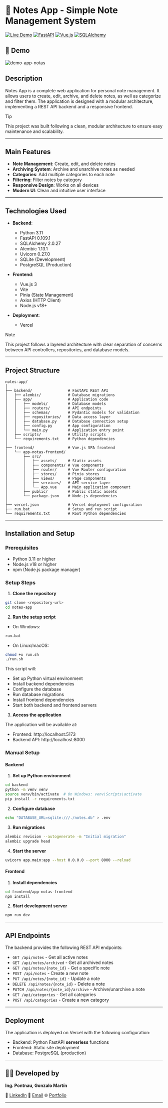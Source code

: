 # 📝 Notes App - Simple Note Management System

[![Live Demo](https://img.shields.io/badge/web-online-black?logo=vercel)](https://notes-app-pontnau.vercel.app/)
[![FastAPI](https://img.shields.io/badge/docs-FastAPI-white?logo=fastapi)](https://fastapi.tiangolo.com/)
[![Vue.js](https://img.shields.io/badge/docs-Vue.js-blue?logo=vue.js)](https://vuejs.org/)
[![SQLAlchemy](https://img.shields.io/badge/docs-SQLAlchemy-red?logo=python)](https://www.sqlalchemy.org/)

## 📸 Demo

![demo-app-notas](https://github.com/user-attachments/assets/69e893e2-c6b0-4418-851d-fc4506b3f8fa)

## Description

Notes App is a complete web application for personal note management. It allows users to create, edit, archive, and delete notes, as well as categorize and filter them. The application is designed with a modular architecture, implementing a REST API backend and a responsive frontend.

> [!TIP]
> This project was built following a clean, modular architecture to ensure easy maintenance and scalability.

---

## Main Features

- **Note Management**: Create, edit, and delete notes
- **Archiving System**: Archive and unarchive notes as needed
- **Categories**: Add multiple categories to each note
- **Filtering**: Filter notes by category
- **Responsive Design**: Works on all devices
- **Modern UI**: Clean and intuitive user interface

---

## Technologies Used

- **Backend**:
  - Python 3.11
  - FastAPI 0.109.1
  - SQLAlchemy 2.0.27
  - Alembic 1.13.1
  - Uvicorn 0.27.0
  - SQLite (Development)
  - PostgreSQL (Production)

- **Frontend**:
  - Vue.js 3
  - Vite
  - Pinia (State Management)
  - Axios (HTTP Client)
  - Node.js v18+

- **Deployment**:
  - Vercel

> [!NOTE]
> This project follows a layered architecture with clear separation of concerns between API controllers, repositories, and database models.

---

## Project Structure

```
notes-app/
│
├── backend/                # FastAPI REST API 
│   ├── alembic/            # Database migrations
│   ├── app/                # Application code
│   │   ├── models/         # Database models
│   │   ├── routers/        # API endpoints
│   │   ├── schemas/        # Pydantic models for validation
│   │   ├── repositories/   # Data access layer
│   │   ├── database.py     # Database connection setup
│   │   ├── config.py       # App configuration
│   │   └── main.py         # Application entry point
│   ├── scripts/            # Utility scripts
│   └── requirements.txt    # Python dependencies
│
├── frontend/               # Vue.js SPA frontend
│   └── app-notas-frontend/
│       ├── src/
│       │   ├── assets/     # Static assets
│       │   ├── components/ # Vue components
│       │   ├── router/     # Vue Router configuration
│       │   ├── stores/     # Pinia stores
│       │   ├── views/      # Page components
│       │   ├── services/   # API service layer
│       │   └── App.vue     # Main application component
│       ├── public/         # Public static assets
│       └── package.json    # Node.js dependencies
│
├── vercel.json             # Vercel deployment configuration
├── run.bat                 # Setup and run script
└── requirements.txt        # Root Python dependencies
```

---

## Installation and Setup

### Prerequisites

- Python 3.11 or higher
- Node.js v18 or higher
- npm (Node.js package manager)

### Setup Steps

1. **Clone the repository**

```bash
git clone <repository-url>
cd notes-app
```

2. **Run the setup script**

- On Windows:
```bash
run.bat
```

- On Linux/macOS:
```bash
chmod +x run.sh
./run.sh
```

This script will:
- Set up Python virtual environment
- Install backend dependencies
- Configure the database
- Run database migrations
- Install frontend dependencies
- Start both backend and frontend servers

3. **Access the application**

The application will be available at:
- Frontend: http://localhost:5173
- Backend API: http://localhost:8000

### Manual Setup

#### Backend

1. **Set up Python environment**
```bash
cd backend
python -m venv venv
source venv/bin/activate  # On Windows: venv\Scripts\activate
pip install -r requirements.txt
```

2. **Configure database**
```bash
echo "DATABASE_URL=sqlite:///./notes.db" > .env
```

3. **Run migrations**
```bash
alembic revision --autogenerate -m "Initial migration"
alembic upgrade head
```

4. **Start the server**
```bash
uvicorn app.main:app --host 0.0.0.0 --port 8000 --reload
```

#### Frontend

1. **Install dependencies**
```bash
cd frontend/app-notas-frontend
npm install
```

2. **Start development server**
```bash
npm run dev
```

---

## API Endpoints

The backend provides the following REST API endpoints:

- `GET /api/notes` - Get all active notes
- `GET /api/notes/archived` - Get all archived notes
- `GET /api/notes/{note_id}` - Get a specific note
- `POST /api/notes` - Create a new note
- `PUT /api/notes/{note_id}` - Update a note
- `DELETE /api/notes/{note_id}` - Delete a note
- `PATCH /api/notes/{note_id}/archive` - Archive/unarchive a note
- `GET /api/categories` - Get all categories
- `POST /api/categories` - Create a new category

---

## Deployment

The application is deployed on Vercel with the following configuration:

- Backend: Python FastAPI **serverless** functions
- Frontend: Static site deployment
- Database: PostgreSQL (production)

---

## 👨‍💻 Developed by

**Ing. Pontnau, Gonzalo Martín**

💼 [LinkedIn](https://www.linkedin.com/in/gonzalopontnau)
📧 [Email](mailto:gonzalopontnau@gmail.com)
🌐 [Portfolio](https://gonzalopontnau.github.io/)

---

